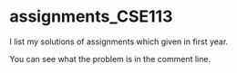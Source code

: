 # assignments_CSE113
I list my solutions of assignments which given in first year.

You can see what the problem is in the comment line.
